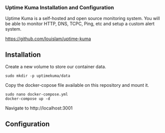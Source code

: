 ### Uptime Kuma Installation and Configuration

Uptime Kuma is a self-hosted and open source monitoring system. You will be able to monitor HTTP, DNS, TCPC, Ping, etc and setup a custom alert system.

https://github.com/louislam/uptime-kuma

## Installation
Create a new volume to store our container data.

```
sudo mkdir -p uptimekuma/data
```

Copy the docker-copose file available on this repository and mount it.

```
sudo nano docker-compose.yml
docker-compose up -d
```
Navigate to http://localhost:3001

## Configuration
